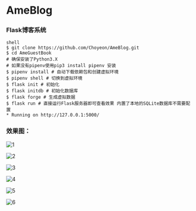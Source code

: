 # AmeBlog
### Flask博客系统


```
shell
$ git clone https://github.com/Choyeon/AmeBlog.git
$ cd AmeGuestBook
# 确保安装了Python3.X
# 如果没有pipenv使用pip3 install pipenv 安装
$ pipenv install # 自动下载依赖包和创建虚拟环境 
$ pipenv shell # 切换到虚拟环境
$ flask init # 初始化
$ flask initdb # 初始化数据库 
$ flask forge # 生成虚拟数据 
$ flask run # 直接运行Flask服务器即可查看效果 内置了本地的SQLite数据库不需要配置
* Running on http://127.0.0.1:5000/
```

### 效果图：

![1](https://github-photo-1252181153.cos.ap-shanghai.myqcloud.com/ameblog/ameblog-1.png)

![2](https://github-photo-1252181153.cos.ap-shanghai.myqcloud.com/ameblog/ameblog-2.png)

![3](https://github-photo-1252181153.cos.ap-shanghai.myqcloud.com/ameblog/ameblog-3.png)

![4](https://github-photo-1252181153.cos.ap-shanghai.myqcloud.com/ameblog/ameblog-4.png)

![5](https://github-photo-1252181153.cos.ap-shanghai.myqcloud.com/ameblog/ameblog-5.png)

![6](https://github-photo-1252181153.cos.ap-shanghai.myqcloud.com/ameblog/ameblog-6.png)

